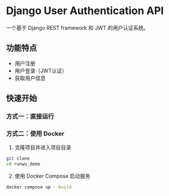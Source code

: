 # Django User Authentication API

一个基于 Django REST framework 和 JWT 的用户认证系统。

## 功能特点

- 用户注册
- 用户登录（JWT认证）
- 获取用户信息

## 快速开始

### 方式一：直接运行

### 方式二：使用 Docker
1. 克隆项目并进入项目目录
```bash
git clone 
cd runwu_demo
 ```

2. 使用 Docker Compose 启动服务
```bash
docker compose up --build
 ```
